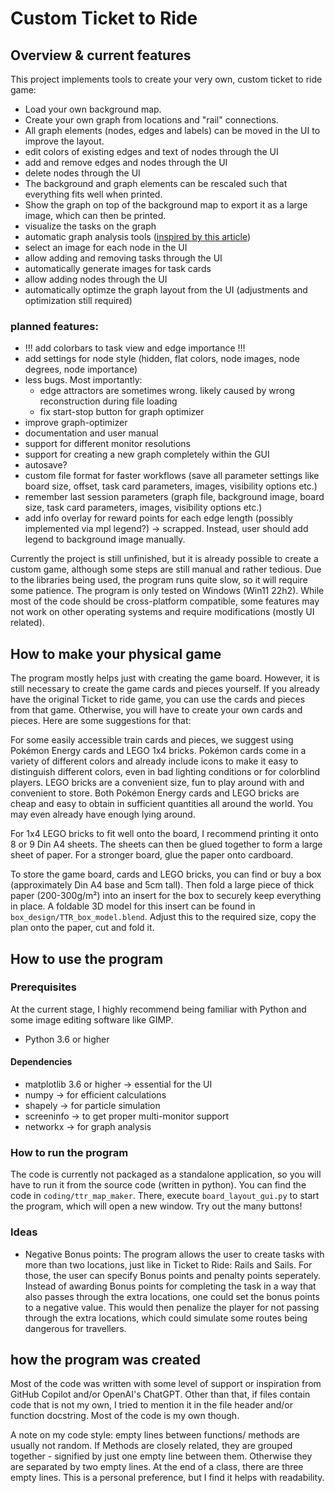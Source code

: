 # Custom Ticket to Ride
## Overview & current features
This project implements tools to create your very own, custom ticket to ride game:
- Load your own background map.
- Create your own graph from locations and "rail" connections.
- All graph elements (nodes, edges and labels) can be moved in the UI to improve the layout.
- edit colors of existing edges and text of nodes through the UI
- add and remove edges and nodes through the UI
- delete nodes through the UI
- The background and graph elements can be rescaled such that everything fits well when printed.
- Show the graph on top of the background map to export it as a large image, which can then be printed. 
- visualize the tasks on the graph
- automatic graph analysis tools ([inspired by this article](https://towardsdatascience.com/playing-ticket-to-ride-like-a-computer-programmer-2129ac4909d9))
- select an image for each node in the UI
- allow adding and removing tasks through the UI
- automatically generate images for task cards
- allow adding nodes through the UI
- automatically optimze the graph layout from the UI (adjustments and optimization still required)

### planned features:
- !!! add colorbars to task view and edge importance !!!
- add settings for node style (hidden, flat colors, node images, node degrees, node importance)
- less bugs. Most importantly:
  - edge attractors are sometimes wrong. likely caused by wrong reconstruction during file loading
  - fix start-stop button for graph optimizer
- improve graph-optimizer
- documentation and user manual
- support for different monitor resolutions
- support for creating a new graph completely within the GUI
- autosave?
- custom file format for faster workflows (save all parameter settings like board size, offset, task card parameters, images, visibility options etc.)
- remember last session parameters (graph file, background image, board size, task card parameters, images, visibility options etc.)
- add info overlay for reward points for each edge length (possibly implemented via mpl legend?) -> scrapped. Instead, user should add legend to background image manually.

Currently the project is still unfinished, but it is already possible to create a custom game, although some steps are still manual and rather tedious. Due to the libraries being used, the program runs quite slow, so it will require some patience. The program is only tested on Windows (Win11 22h2). While most of the code should be cross-platform compatible, some features may not work on other operating systems and require modifications (mostly UI related).

## How to make your physical game
The program mostly helps just with creating the game board. However, it is still necessary to create the game cards and pieces yourself.
If you already have the original Ticket to ride game, you can use the cards and pieces from that game. Otherwise, you will have to create your own cards and pieces. Here are some suggestions for that:

For some easily accessible train cards and pieces, we suggest using Pokémon Energy cards and LEGO 1x4 bricks. Pokémon cards come in a variety of different colors and already include icons to make it easy to distinguish different colors, even in bad lighting conditions or for colorblind players. LEGO bricks are a convenient size, fun to play around with and convenient to store. Both Pokémon Energy cards and LEGO bricks are cheap and easy to obtain in sufficient quantities all around the world. You may even already have enough lying around.

For 1x4 LEGO bricks to fit well onto the board, I recommend printing it onto 8 or 9 Din A4 sheets. The sheets can then be glued together to form a large sheet of paper. For a stronger board, glue the paper onto cardboard.

To store the game board, cards and LEGO bricks, you can find or buy a box (approximately Din A4 base and 5cm tall). Then fold a large piece of thick paper (200-300g/m²) into an insert for the box to securely keep everything in place. A foldable 3D model for this insert can be found in `box_design/TTR_box_model.blend`. Adjust this to the required size, copy the plan onto the paper, cut and fold it.

## How to use the program
### Prerequisites
At the current stage, I highly recommend being familiar with Python and some image editing software like GIMP.
- Python 3.6 or higher
#### Dependencies
- matplotlib 3.6 or higher -> essential for the UI
- numpy -> for efficient calculations
- shapely -> for particle simulation
- screeninfo -> to get proper multi-monitor support
- networkx -> for graph analysis

### How to run the program
The code is currently not packaged as a standalone application, so you will have to run it from the source code (written in python). You can find the code in `coding/ttr_map_maker`. There, execute `board_layout_gui.py` to start the program, which will open a new window. Try out the many buttons!

### Ideas
- Negative Bonus points: The program allows the user to create tasks with more than two locations, just like in Ticket to Ride: Rails and Sails. For those, the user can specify Bonus points and penalty points seperately. Instead of awarding Bonus points for completing the task in a way that also passes through the extra locations, one could set the bonus points to a negative value. This would then penalize the player for not passing through the extra locations, which could simulate some routes being dangerous for travellers.

## how the program was created
Most of the code was written with some level of support or inspiration from GitHub Copilot and/or OpenAI's ChatGPT. Other than that, if files contain code that is not my own, I tried to mention it in the file header and/or function docstring. Most of the code is my own though.

A note on my code style: empty lines between functions/ methods are usually not random. If Methods are closely related, they are grouped together - signified by just one empty line between them. Otherwise they are separated by two empty lines. At the end of a class, there are three empty lines.
This is a personal preference, but I find it helps with readability.